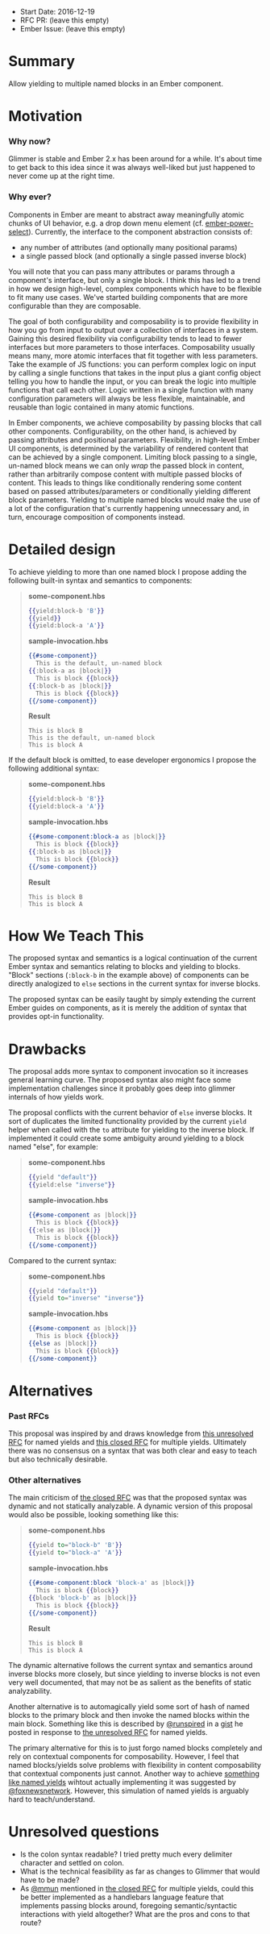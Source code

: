 - Start Date: 2016-12-19
- RFC PR: (leave this empty)
- Ember Issue: (leave this empty)

# Summary

Allow yielding to multiple named blocks in an Ember component.

# Motivation

### Why now?

Glimmer is stable and Ember 2.x has been around for a while. It's about time to get back to this idea
since it was always well-liked but just happened to never come up at the right time.

### Why ever?

Components in Ember are meant to abstract away meaningfully atomic chunks of UI behavior,
e.g. a drop down menu element (cf. [ember-power-select](https://github.com/cibernox/ember-power-select)). Currently, the interface
to the component abstraction consists of:

  * any number of attributes (and optionally many positional params)
  * a single passed block (and optionally a single passed inverse block)

You will note that you can pass many attributes or params through a component's interface,
but only a single block. I think this has led to a trend in how we design high-level, complex
components which have to be flexible to fit many use cases. We've started building components
that are more configurable than they are composable.

The goal of both configurability and composability is to provide flexibility in how you go from
input to output over a collection of interfaces in a system. Gaining this desired flexibility
via configurability tends to lead to fewer interfaces but more parameters to those interfaces.
Composability usually means many, more atomic interfaces that fit together with less parameters.
Take the example of JS functions: you can perform complex logic on input by calling a single
functions that takes in the input plus a giant config object telling you how to handle the input,
or you can break the logic into multiple functions that call each other. Logic written in a single
function with many configuration parameters will always be less flexible, maintainable, and reusable
than logic contained in many atomic functions.

In Ember components, we achieve composability by passing blocks that call other components.
Configurability, on the other hand, is achieved by passing attributes and positional parameters.
Flexibility, in high-level Ember UI components, is determined by the variability of rendered content
that can be achieved by a single component. Limiting block passing to a single, un-named block means
we can only *wrap* the passed block in content, rather than arbitrarily compose content with multiple
passed blocks of content. This leads to things like conditionally rendering some content based on
passed attributes/parameters or conditionally yielding different block parameters. Yielding to
multiple named blocks would make the use of a lot of the configuration that's currently happening
unnecessary and, in turn, encourage composition of components instead.

# Detailed design

To achieve yielding to more than one named block I propose adding the following built-in syntax
and semantics to components:

> **some-component.hbs**
> ```hbs
> {{yield:block-b 'B'}}
> {{yield}}
> {{yield:block-a 'A'}}
> ```
>
> **sample-invocation.hbs**
> ```hbs
> {{#some-component}}
>   This is the default, un-named block
> {{:block-a as |block|}}
>   This is block {{block}}
> {{:block-b as |block|}}
>   This is block {{block}}
> {{/some-component}}
> ```
>
> **Result**
> ```
> This is block B
> This is the default, un-named block
> This is block A
> ```

If the default block is omitted, to ease developer ergonomics I propose the following
additional syntax:

> **some-component.hbs**
> ```hbs
> {{yield:block-b 'B'}}
> {{yield:block-a 'A'}}
> ```
>
> **sample-invocation.hbs**
> ```hbs
> {{#some-component:block-a as |block|}}
>   This is block {{block}}
> {{:block-b as |block|}}
>   This is block {{block}}
> {{/some-component}}
> ```
>
> **Result**
> ```
> This is block B
> This is block A
> ```

# How We Teach This

The proposed syntax and semantics is a logical continuation of the current Ember syntax
and semantics relating to blocks and yielding to blocks. "Block" sections (`:block-b` in the example above)
of components can be directly analogized to `else` sections in the current syntax for inverse blocks.

The proposed syntax can be easily taught by simply extending the current Ember guides on components,
as it is merely the addition of syntax that provides opt-in functionality.

# Drawbacks

The proposal adds more syntax to component invocation so it increases general learning curve.
The proposed syntax also might face some implementation challenges since it probably goes deep
into glimmer internals of how yields work.

The proposal conflicts with the current behavior of `else` inverse blocks. It sort of duplicates the limited functionality
provided by the current `yield` helper when called with the `to` attribute for yielding to the
inverse block. If implemented it could create some ambiguity around yielding to a block named "else", for example:

> **some-component.hbs**
> ```hbs
> {{yield "default"}}
> {{yield:else "inverse"}}
> ```
>
> **sample-invocation.hbs**
> ```hbs
> {{#some-component as |block|}}
>   This is block {{block}}
> {{:else as |block|}}
>   This is block {{block}}
> {{/some-component}}
> ```

Compared to the current syntax:

> **some-component.hbs**
> ```hbs
> {{yield "default"}}
> {{yield to="inverse" "inverse"}}
> ```
>
> **sample-invocation.hbs**
> ```hbs
> {{#some-component as |block|}}
>   This is block {{block}}
> {{else as |block|}}
>   This is block {{block}}
> {{/some-component}}
> ```

# Alternatives

### Past RFCs

This proposal was inspired by and draws knowledge from [this unresolved RFC](https://github.com/emberjs/rfcs/pull/72)
for named yields and [this closed RFC](https://github.com/emberjs/rfcs/pull/43) for multiple yields.
Ultimately there was no consensus on a syntax that was both clear and easy to teach but also technically desirable.

### Other alternatives

The main criticism of [the closed RFC](https://github.com/emberjs/rfcs/pull/43) was that the proposed syntax was dynamic and not statically analyzable.
A dynamic version of this proposal would also be possible, looking something like this:

> **some-component.hbs**
> ```hbs
> {{yield to="block-b" 'B'}}
> {{yield to="block-a" 'A'}}
> ```
>
> **sample-invocation.hbs**
> ```hbs
> {{#some-component:block 'block-a' as |block|}}
>   This is block {{block}}
> {{block 'block-b' as |block|}}
>   This is block {{block}}
> {{/some-component}}
> ```
>
> **Result**
> ```
> This is block B
> This is block A
> ```

The dynamic alternative follows the current syntax and semantics around inverse blocks more closely, but since
yielding to inverse blocks is not even very well documented, that may not be as salient as the benefits
of static analyzability.

Another alternative is to automagically yield some sort of hash of named blocks to the primary block and then
invoke the named blocks within the main block. Something like this is described by [@runspired](https://github.com/runspired) in a [gist](https://gist.github.com/runspired/71bc9ee3a6dd0386fb23) he posted
in response to [the unresolved RFC](https://github.com/emberjs/rfcs/pull/72) for named yields.

The primary alternative for this is to just forgo named blocks completely and rely on contextual components
for composability. However, I feel that named blocks/yields solve problems with flexibility in content composability
that contextual components just cannot. Another way to achieve [something like named yields](https://github.com/emberjs/rfcs/pull/72#issuecomment-219174876) wihtout actually implementing it was suggested by [@foxnewsnetwork](https://github.com/foxnewsnetwork). However, this simulation of named yields is arguably hard to teach/understand.

# Unresolved questions

* Is the colon syntax readable? I tried pretty much every delimiter character and settled on colon.
* What is the technical feasibility as far as changes to Glimmer that would have to be made?
* As [@mmun](https://github.com/mmun) mentioned in [the closed RFC](https://github.com/emberjs/rfcs/pull/43) for multiple yields, could this be better
implemented as a handlebars language feature that implements passing blocks around, foregoing semantic/syntactic
interactions with yield altogether? What are the pros and cons to that route?
